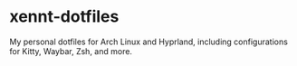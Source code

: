 # xennt-dotfiles
My personal dotfiles for Arch Linux and Hyprland, including configurations for Kitty, Waybar, Zsh, and more.
